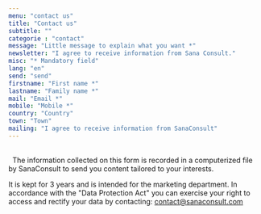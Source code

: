 ```yaml
---
menu: "contact us"
title: "Contact us"
subtitle: ""
categorie : "contact"
message: "Little message to explain what you want *"
newsletter: "I agree to receive information from Sana Consult."
misc: "* Mandatory field"
lang: "en"
send: "send"
firstname: "First name *"
lastname: "Family name *"
mail: "Email *"
mobile: "Mobile *"
country: "Country"
town: "Town"
mailing: "I agree to receive information from SanaConsult"
---
```

\
&nbsp;
 The information collected on this form is recorded in a computerized file by SanaConsult to send you content tailored to your interests.

It is kept for 3 years and is intended for the marketing department. In accordance with the "Data Protection Act" you can exercise your right to access and rectify your data by contacting: contact@sanaconsult.com